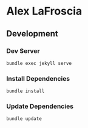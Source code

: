 Alex LaFroscia
=====================

## Development

### Dev Server

```
bundle exec jekyll serve
```

### Install Dependencies

```
bundle install
```

### Update Dependencies

```
bundle update
```
